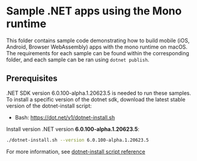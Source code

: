 # Sample .NET apps using the Mono runtime

This folder contains sample code demonstrating how to build mobile (iOS, Android, Browser WebAssembly) apps with the mono runtime on macOS. The requirements for each sample can be found within the corresponding folder, and each sample can be ran using `dotnet publish`.

## Prerequisites

.NET SDK version 6.0.100-alpha.1.20623.5 is needed to run these samples. To install a specific version of the dotnet sdk, download the latest stable version of the dotnet-install script:

- Bash: <https://dot.net/v1/dotnet-install.sh>

Install version .NET version **6.0.100-alpha.1.20623.5**:

```bash
./dotnet-install.sh --version 6.0.100-alpha.1.20623.5
```

For more information, see [dotnet-install script reference](https://docs.microsoft.com/dotnet/core/tools/dotnet-install-script)
